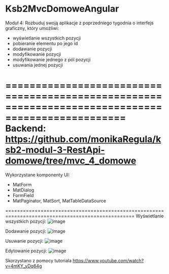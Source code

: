 # Ksb2MvcDomoweAngular

Moduł 4: Rozbuduj swoją aplikacje z poprzedniego tygodnia o interfejs graficzny, który umożliwi:

- wyświetlanie wszystkich pozycji
- pobieranie elementu po jego id
- dodawanie pozycji
- modyfikowanie pozycji
- modyfikowanie jednego z pól pozycji
- usuwania jednej pozycji

==================================================================================================
Backend: https://github.com/monikaRegula/ksb2-modul-3-RestApi-domowe/tree/mvc_4_domowe
==================================================================================================
Wykorzystane komponenty UI: 
- MatForm
- MatDialog
- FormField
- MatPaginator, MatSort, MatTableDataSource

==================================================================================================
Wyświetlanie wszystkich pozycji:
![image](https://github.com/monikaRegula/ksb2-mvc-domowe-angular/assets/33186866/42caacac-29ee-4b8a-9f5a-8d8d84da1b23)

Dodawanie pozycji:
![image](https://github.com/monikaRegula/ksb2-mvc-domowe-angular/assets/33186866/3ce1785e-8177-4f8f-9712-0976b3c92760)

Usuwanie pozycji:
![image](https://github.com/monikaRegula/ksb2-mvc-domowe-angular/assets/33186866/6a68d2b0-c800-4740-811b-a1f0c1cd4c01)

Edytowanie pozycji:
![image](https://github.com/monikaRegula/ksb2-mvc-domowe-angular/assets/33186866/e4c0497a-208a-42c5-9490-25e4ee03d39a)

Skorzystano z pomocy tutoriala https://www.youtube.com/watch?v=4mKY_yDq64g

